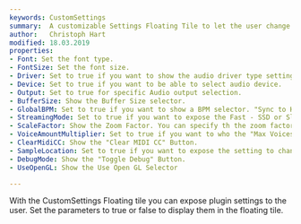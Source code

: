```yaml
---
keywords: CustomSettings
summary:  A customizable Settings Floating Tile to let the user change her settings.
author:   Christoph Hart
modified: 18.03.2019
properties:
- Font: Set the font type.
- FontSize: Set the font size.
- Driver: Set to true if you want to show the audio driver type setting.
- Device: Set to true if you want to be able to select audio device.
- Output: Set to true for specific Audio output selection.
- BufferSize: Show the Buffer Size selector.
- GlobalBPM: Set to true if you want to show a BPM selector. "Sync to Host" by default
- StreamingMode: Set to true if you want to expose the Fast - SSD or Slow -HD Streaming mode settings.
- ScaleFactor: Show the Zoom Factor. You can specify th the zoom factor in the ScaleFactorList
- VoiceAmountMultiplier: Set to true if you want to who the "Max Voices" Setting.
- ClearMidiCC: Show the "Clear MIDI CC" Button.
- SampleLocation: Set to true if you want to expose the setting to change the sample folder location.
- DebugMode: Show the "Toggle Debug" Button. 
- UseOpenGL: Show the Use Open GL Selector

---
```


With the CustomSettings Floating tile you can expose plugin settings to the user. Set the parameters to true or false to display them in the floating tile. 

